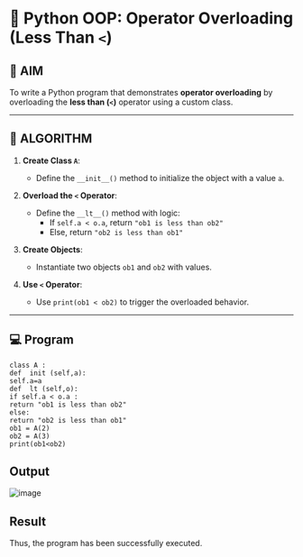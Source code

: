 # 🐍 Python OOP: Operator Overloading (Less Than `<`)

## 🎯 AIM

To write a Python program that demonstrates **operator overloading** by overloading the **less than (`<`)** operator using a custom class.

---

## 🧠 ALGORITHM

1. **Create Class `A`**:
   - Define the `__init__()` method to initialize the object with a value `a`.

2. **Overload the `<` Operator**:
   - Define the `__lt__()` method with logic:
     - If `self.a < o.a`, return `"ob1 is less than ob2"`
     - Else, return `"ob2 is less than ob1"`

3. **Create Objects**:
   - Instantiate two objects `ob1` and `ob2` with values.

4. **Use `<` Operator**:
   - Use `print(ob1 < ob2)` to trigger the overloaded behavior.

---

## 💻 Program
```
class A : 
def  init (self,a): 
self.a=a 
def  lt (self,o): 
if self.a < o.a : 
return "ob1 is less than ob2" 
else: 
return "ob2 is less than ob1" 
ob1 = A(2) 
ob2 = A(3) 
print(ob1<ob2)
```
## Output
![image](https://github.com/user-attachments/assets/3d42de99-8b82-4e48-bc2c-e11c1b9d6b04)
## Result
Thus, the program has been successfully executed. 
